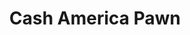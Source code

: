 ---
title: "Cash America Pawn"
url: /san-antonio/cash-america-pawn-goliad-road/
shop: pawnbroker
---